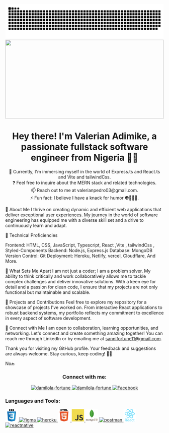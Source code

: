 



<a href="">
        <img src="https://raw.githubusercontent.com/platane/snk/output/github-contribution-grid-snake.svg""/>
    </a>

<div align="center">
    <img src="https://rishavanand.github.io/static/images/greetings.gif" align="center" style="width: 100%; height: 250px" />
</div>

### <h1 align="center">Hey there! I'm Valerian Adimike, a passionate fullstack software engineer from Nigeria 👨‍💻</h1>

<p align="center">🌱 Currently, I'm immersing myself in the world of Express.ts and React.ts and Vite and tailwindCss.<br>
❓ Feel free to inquire about the MERN stack and related technologies.<br>
📫 Reach out to me at valerianpedro03@gmail.com.<br>
⚡ Fun fact: I believe I have a knack for humor 👽😶‍🌫️👻.</p>


🔹 About Me
I thrive on creating dynamic and efficient web applications that deliver exceptional user experiences. My journey in the world of software engineering has equipped me with a diverse skill set and a drive to continuously learn and adapt.

🔹 Technical Proficiencies

Frontend: HTML, CSS, JavaScript, Typescript, React ,Vite , tailwindCss , Styled-Components
Backend: Node.js, Express.js 
Database: MongoDB
Version Control: Git
Deployment: Heroku, Netlify, vercel, Cloudflare, And More.

🔹 What Sets Me Apart
I am not just a coder; I am a problem solver. My ability to think critically and work collaboratively allows me to tackle complex challenges and deliver innovative solutions. With a keen eye for detail and a passion for clean code, I ensure that my projects are not only functional but maintainable and scalable.

🔹 Projects and Contributions
Feel free to explore my repository for a showcase of projects I've worked on. From interactive React applications to robust backend systems, my portfolio reflects my commitment to excellence in every aspect of software development.

🔹 Connect with Me
I am open to collaboration, learning opportunities, and networking. Let's connect and create something amazing together! You can reach me through LinkedIn or by emailing me at sannifortune11@gmail.com.

Thank you for visiting my GitHub profile. Your feedback and suggestions are always welcome. Stay curious, keep coding! 🚀❕

No🔚




<div align="center">
    <h3>Connect with me:</h3>
    <a href="https://www.linkedin.com/in/valerian-adimike-a95160248/" target="_blank">
        <img src="https://raw.githubusercontent.com/rahuldkjain/github-profile-readme-generator/master/src/images/icons/Social/linked-in-alt.svg" alt="damilola-fortune" height="30" width="40" />
    </a>
    <a href="https://wa.me/+2349059493764" target="_blank">  
        <img src="https://static.cdnlogo.com/logos/w/88/whatsapp.svg" alt="damilola-fortune" height="30" width="40" />
    </a>
    <a href="https://twitter.com/ValerianPedro" target="_blank">
        <img src="https://github.com/rahuldkjain/github-profile-readme-generator/blob/master/src/images/icons/Social/facebook.svg" alt="Facebook" height="30" width="30" />
    </a>
</div>

<h3 align="left">Languages and Tools:</h3>
<p align="left">
    <a href="https://www.w3schools.com/css/" target="_blank" rel="noreferrer">
        <img src="https://raw.githubusercontent.com/devicons/devicon/master/icons/css3/css3-original-wordmark.svg" alt="css3" width="40" height="40"/>
    </a>
    <a href="https://www.figma.com/" target="_blank" rel="noreferrer">
        <img src="https://www.vectorlogo.zone/logos/figma/figma-icon.svg" alt="figma" width="40" height="40"/>
    </a>
    <a href="https://heroku.com" target="_blank" rel="noreferrer">
        <img src="https://www.vectorlogo.zone/logos/heroku/heroku-icon.svg" alt="heroku" width="40" height="40"/>
    </a>
    <a href="https://www.w3.org/html/" target="_blank" rel="noreferrer">
        <img src="https://raw.githubusercontent.com/devicons/devicon/master/icons/html5/html5-original-wordmark.svg" alt="html5" width="40" height="40"/>
    </a>
    <a href="https://developer.mozilla.org/en-US/docs/Web/JavaScript" target="_blank" rel="noreferrer">
        <img src="https://raw.githubusercontent.com/devicons/devicon/master/icons/javascript/javascript-original.svg" alt="javascript" width="40" height="40"/>
    </a>
    <a href="https://www.mongodb.com/" target="_blank" rel="noreferrer">
        <img src="https://raw.githubusercontent.com/devicons/devicon/master/icons/mongodb/mongodb-original-wordmark.svg" alt="mongodb" width="40" height="40"/>
    </a>
    <a href="https://postman.com" target="_blank" rel="noreferrer">
        <img src="https://www.vectorlogo.zone/logos/getpostman/getpostman-icon.svg" alt="postman" width="40" height="40"/>
    </a>
    <a href="https://reactjs.org/" target="_blank" rel="noreferrer">
        <img src="https://raw.githubusercontent.com/devicons/devicon/master/icons/react/react-original-wordmark.svg" alt="react" width="40" height="40"/>
    </a>
    <a href="https://reactnative.dev/" target="_blank" rel="noreferrer">
        <img src="https://reactnative.dev/img/header_logo.svg" alt="reactnative" width="40" height="40"/>
    </a>
    
  



